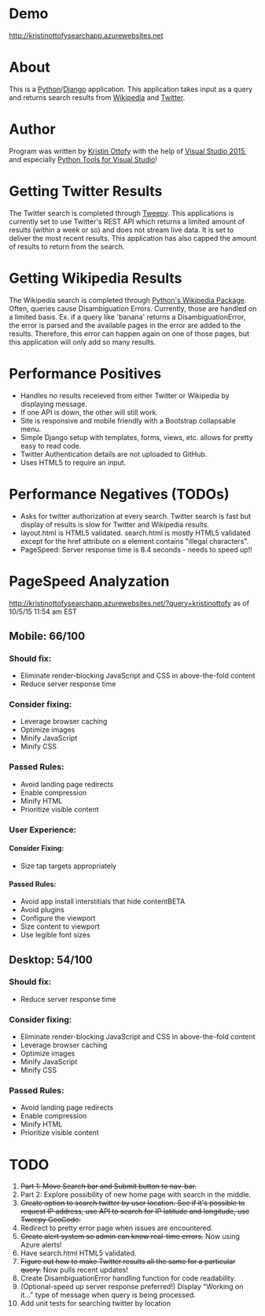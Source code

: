 # Demo
http://kristinottofysearchapp.azurewebsites.net

# About
This is a [Python](https://www.python.org/)/[Django](https://www.djangoproject.com/) application.
This application takes input as a query and returns search results from [Wikipedia](https://www.wikipedia.org/) 
and [Twitter](https://twitter.com/). 

# Author
Program was written by [Kristin Ottofy](http://kristinottofy.com) with the help of [Visual Studio 2015](https://www.visualstudio.com/),
and especially [Python Tools for Visual Studio](http://microsoft.github.io/PTVS/)!

# Getting Twitter Results
The Twitter search is completed through [Tweepy](http://tweepy.readthedocs.org/en/v3.4.0/). This applications is
currently set to use Twitter's REST API which returns a limited amount of results (within a week or so) and does not stream
live data. It is set to deliver the most recent results. This application has also capped the amount of results to return from the search.

# Getting Wikipedia Results
The Wikipedia search is completed through [Python's Wikipedia Package](https://pypi.python.org/pypi/wikipedia/).
Often, queries cause Disambiguation Errors. Currently, those are handled on a limited basis. Ex. if a query like 'banana'
returns a DisambiguationError, the error is parsed and the available pages in the error are added to the results. Therefore,
this error can happen again on one of those pages, but this application will only add so many results.

# Performance Positives
- Handles no results receieved from either Twitter or Wikipedia by displaying message.
- If one API is down, the other will still work.
- Site is responsive and mobile friendly with a Bootstrap collapsable menu.
- Simple Django setup with templates, forms, views, etc. allows for pretty easy to read code.
- Twitter Authentication details are not uploaded to GitHub.
- Uses HTML5 to require an input.

# Performance Negatives (TODOs)
- Asks for twitter authorization at every search. Twitter search is fast but display of results is slow for Twitter and Wikipedia results.
- layout.html is HTML5 validated. search.html is mostly HTML5 validated except for the href attribute on a element contains "illegal characters".
- PageSpeed: Server response time is 8.4 seconds - needs to speed up!!

# PageSpeed Analyzation
http://kristinottofysearchapp.azurewebsites.net/?query=kristinottofy
as of 10/5/15 11:54 am EST
## Mobile: 66/100
### Should fix:
- Eliminate render-blocking JavaScript and CSS in above-the-fold content
- Reduce server response time

### Consider fixing:
- Leverage browser caching
- Optimize images
- Minify JavaScript
- Minify CSS

### Passed Rules:
- Avoid landing page redirects
- Enable compression
- Minify HTML
- Prioritize visible content

### User Experience:

#### Consider Fixing:
- Size tap targets appropriately

#### Passed Rules:
- Avoid app install interstitials that hide contentBETA
- Avoid plugins
- Configure the viewport
- Size content to viewport
- Use legible font sizes

## Desktop: 54/100

### Should fix:
- Reduce server response time

### Consider fixing:
- Eliminate render-blocking JavaScript and CSS in above-the-fold content
- Leverage browser caching
- Optimize images
- Minify JavaScript
- Minify CSS

### Passed Rules:
- Avoid landing page redirects
- Enable compression
- Minify HTML
- Prioritize visible content

# TODO
1. ~~Part 1: Move Search bar and Submit button to nav-bar.~~ 
1. Part 2: Explore possibility of new home page with search in the middle.
2. ~~Create option to search twitter by user location. See if it's possible to request IP address, use API to search for IP latitude and longitude, use Tweepy GeoCode.~~
3. Redirect to pretty error page when issues are encountered.
4. ~~Create alert system so admin can know real-time errors.~~ Now using Azure alerts!
5. Have search.html HTML5 validated.
6. ~~Figure out how to make Twitter results all the same for a particular query.~~ Now pulls recent updates!
7. Create DisambiguationError handling function for code readability. 
8. (Optional-speed up server response preferred!) Display "Working on it..." type of message when query is being processed.
9. Add unit tests for searching twitter by location
